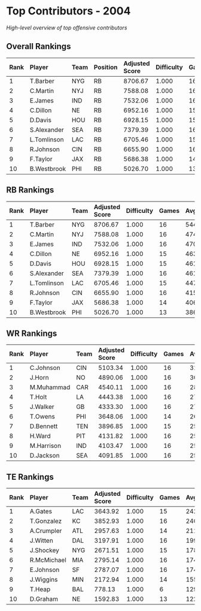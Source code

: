 # Top Contributors - 2004

*High-level overview of top offensive contributors*

## Overall Rankings

| Rank | Player      | Team | Position | Adjusted Score | Difficulty | Games | Avg/Game | Typical | Consistency | Trend      |
| :----| :-----------| :----| :--------| :--------------| :----------| :-----| :--------| :-------| :-----------| :----------|
| 1    | T.Barber    | NYG  | RB       | 8706.67        | 1.000      | 16    | 544.17   | 559.32  | 8/2/6       | Decreasing |
| 2    | C.Martin    | NYJ  | RB       | 7588.08        | 1.000      | 16    | 474.25   | 497.13  | 8/2/6       | Stable     |
| 3    | E.James     | IND  | RB       | 7532.06        | 1.000      | 16    | 470.75   | 503.49  | 6/4/6       | Stable     |
| 4    | C.Dillon    | NE   | RB       | 6952.16        | 1.000      | 15    | 463.48   | 442.31  | 6/3/6       | Stable     |
| 5    | D.Davis     | HOU  | RB       | 6928.15        | 1.000      | 15    | 461.88   | 466.88  | 5/4/6       | Increasing |
| 6    | S.Alexander | SEA  | RB       | 7379.39        | 1.000      | 16    | 461.21   | 462.25  | 8/1/7       | Stable     |
| 7    | L.Tomlinson | LAC  | RB       | 6705.46        | 1.000      | 15    | 447.03   | 452.07  | 5/1/9       | Increasing |
| 8    | R.Johnson   | CIN  | RB       | 6655.90        | 1.000      | 16    | 415.99   | 368.21  | 8/2/6       | Increasing |
| 9    | F.Taylor    | JAX  | RB       | 5686.38        | 1.000      | 14    | 406.17   | 418.85  | 6/3/5       | Increasing |
| 10   | B.Westbrook | PHI  | RB       | 5026.70        | 1.000      | 13    | 386.67   | 397.43  | 5/3/5       | Increasing |

## RB Rankings

| Rank | Player      | Team | Adjusted Score | Difficulty | Games | Avg/Game | Typical | Consistency | Trend      |
| :----| :-----------| :----| :--------------| :----------| :-----| :--------| :-------| :-----------| :----------|
| 1    | T.Barber    | NYG  | 8706.67        | 1.000      | 16    | 544.17   | 559.32  | 8/2/6       | Decreasing |
| 2    | C.Martin    | NYJ  | 7588.08        | 1.000      | 16    | 474.25   | 497.13  | 8/2/6       | Stable     |
| 3    | E.James     | IND  | 7532.06        | 1.000      | 16    | 470.75   | 503.49  | 6/4/6       | Stable     |
| 4    | C.Dillon    | NE   | 6952.16        | 1.000      | 15    | 463.48   | 442.31  | 6/3/6       | Stable     |
| 5    | D.Davis     | HOU  | 6928.15        | 1.000      | 15    | 461.88   | 466.88  | 5/4/6       | Increasing |
| 6    | S.Alexander | SEA  | 7379.39        | 1.000      | 16    | 461.21   | 462.25  | 8/1/7       | Stable     |
| 7    | L.Tomlinson | LAC  | 6705.46        | 1.000      | 15    | 447.03   | 452.07  | 5/1/9       | Increasing |
| 8    | R.Johnson   | CIN  | 6655.90        | 1.000      | 16    | 415.99   | 368.21  | 8/2/6       | Increasing |
| 9    | F.Taylor    | JAX  | 5686.38        | 1.000      | 14    | 406.17   | 418.85  | 6/3/5       | Increasing |
| 10   | B.Westbrook | PHI  | 5026.70        | 1.000      | 13    | 386.67   | 397.43  | 5/3/5       | Increasing |

## WR Rankings

| Rank | Player     | Team | Adjusted Score | Difficulty | Games | Avg/Game | Typical | Consistency | Trend      |
| :----| :----------| :----| :--------------| :----------| :-----| :--------| :-------| :-----------| :----------|
| 1    | C.Johnson  | CIN  | 5103.34        | 1.000      | 16    | 318.96   | 256.71  | 7/2/7       | Increasing |
| 2    | J.Horn     | NO   | 4890.06        | 1.000      | 16    | 305.63   | 323.37  | 8/1/7       | Stable     |
| 3    | M.Muhammad | CAR  | 4540.11        | 1.000      | 16    | 283.76   | 279.78  | 8/0/8       | Increasing |
| 4    | T.Holt     | LA   | 4443.38        | 1.000      | 16    | 277.71   | 249.32  | 8/1/7       | Increasing |
| 5    | J.Walker   | GB   | 4333.30        | 1.000      | 16    | 270.83   | 266.38  | 8/2/6       | Stable     |
| 6    | T.Owens    | PHI  | 3648.06        | 1.000      | 14    | 260.58   | 250.86  | 7/0/7       | Decreasing |
| 7    | D.Bennett  | TEN  | 3896.85        | 1.000      | 15    | 259.79   | 218.19  | 6/1/8       | Increasing |
| 8    | H.Ward     | PIT  | 4131.82        | 1.000      | 16    | 258.24   | 212.20  | 8/0/8       | Decreasing |
| 9    | M.Harrison | IND  | 4103.47        | 1.000      | 16    | 256.47   | 244.50  | 6/3/7       | Stable     |
| 10   | D.Jackson  | SEA  | 4091.85        | 1.000      | 16    | 255.74   | 248.29  | 8/1/7       | Decreasing |

## TE Rankings

| Rank | Player      | Team | Adjusted Score | Difficulty | Games | Avg/Game | Typical | Consistency | Trend      |
| :----| :-----------| :----| :--------------| :----------| :-----| :--------| :-------| :-----------| :----------|
| 1    | A.Gates     | LAC  | 3643.92        | 1.000      | 15    | 242.93   | 242.53  | 5/2/8       | Stable     |
| 2    | T.Gonzalez  | KC   | 3852.93        | 1.000      | 16    | 240.81   | 222.26  | 6/2/8       | Stable     |
| 3    | A.Crumpler  | ATL  | 2957.63        | 1.000      | 14    | 211.26   | 181.33  | 7/0/7       | Increasing |
| 4    | J.Witten    | DAL  | 3197.91        | 1.000      | 16    | 199.87   | 184.52  | 7/1/8       | Stable     |
| 5    | J.Shockey   | NYG  | 2671.51        | 1.000      | 15    | 178.10   | 202.72  | 7/4/4       | Increasing |
| 6    | R.McMichael | MIA  | 2795.14        | 1.000      | 16    | 174.70   | 169.03  | 7/1/8       | Decreasing |
| 7    | E.Johnson   | SF   | 2787.07        | 1.000      | 16    | 174.19   | 148.33  | 8/0/8       | Decreasing |
| 8    | J.Wiggins   | MIN  | 2172.94        | 1.000      | 14    | 155.21   | 139.02  | 4/2/8       | Increasing |
| 9    | T.Heap      | BAL  | 778.13         | 1.000      | 6     | 129.69   | 104.05  | 2/0/4       | Increasing |
| 10   | D.Graham    | NE   | 1592.83        | 1.000      | 13    | 122.53   | 164.49  | 6/0/7       | Decreasing |

